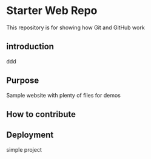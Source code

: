 # Starter Web Repo

This repository is for showing how Git and GitHub work

## introduction
ddd

## Purpose

Sample website with plenty of files for demos

## How to contribute

## Deployment
simple project


